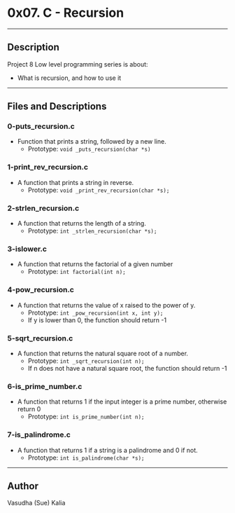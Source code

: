 # 0x07. C - Recursion
---
## Description

Project 8 Low level programming series is about:
* What is recursion, and how to use it
---
## Files and Descriptions

### 0-puts_recursion.c
* Function that prints a string, followed by a new line.
  * Prototype: ```void _puts_recursion(char *s)```

### 1-print_rev_recursion.c
* A function that prints a string in reverse.
    * Prototype: ```void _print_rev_recursion(char *s);```

### 2-strlen_recursion.c
* A function that returns the length of a string.
    * Prototype: ```int _strlen_recursion(char *s);```

### 3-islower.c
* A function that returns the factorial of a given number
    * Prototype: ```int factorial(int n);```

### 4-pow_recursion.c
* A function that returns the value of x raised to the power of y.
    * Prototype: ```int _pow_recursion(int x, int y);```
    * If y is lower than 0, the function should return -1

### 5-sqrt_recursion.c
* A function that returns the natural square root of a number.
    * Prototype: ```int _sqrt_recursion(int n);```
    * If n does not have a natural square root, the function should return -1

### 6-is_prime_number.c
* A function that returns 1 if the input integer is a prime number, otherwise return 0
    * Prototype: ```int is_prime_number(int n);```

### 7-is_palindrome.c
* A function that returns 1 if a string is a palindrome and 0 if not.
    * Prototype: ```int is_palindrome(char *s);```

---
## Author
Vasudha (Sue) Kalia 
